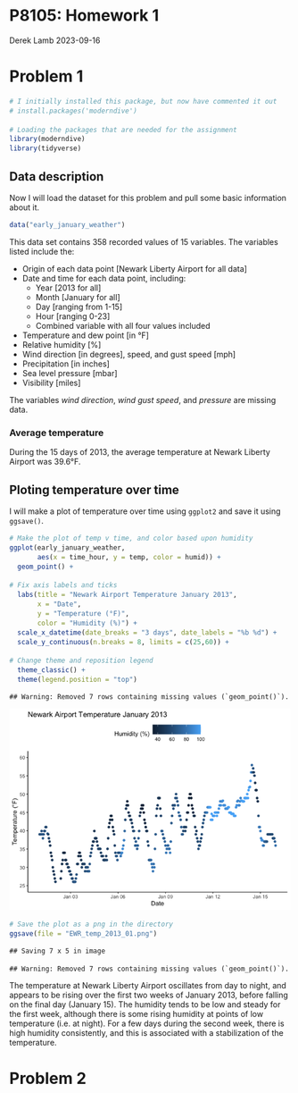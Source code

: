 P8105: Homework 1
================
Derek Lamb
2023-09-16

# Problem 1

``` r
# I initially installed this package, but now have commented it out
# install.packages('moderndive')

# Loading the packages that are needed for the assignment
library(moderndive)
library(tidyverse)
```

## Data description

Now I will load the dataset for this problem and pull some basic
information about it.

``` r
data("early_january_weather")
```

This data set contains 358 recorded values of 15 variables. The
variables listed include the:

- Origin of each data point \[Newark Liberty Airport for all data\]
- Date and time for each data point, including:
  - Year \[2013 for all\]
  - Month \[January for all\]
  - Day \[ranging from 1-15\]
  - Hour \[ranging 0-23\]
  - Combined variable with all four values included
- Temperature and dew point \[in °F\]
- Relative humidity \[%\]
- Wind direction \[in degrees\], speed, and gust speed \[mph\]
- Precipitation \[in inches\]
- Sea level pressure \[mbar\]
- Visibility \[miles\]

The variables *wind direction*, *wind gust speed*, and *pressure* are
missing data.

### Average temperature

During the 15 days of 2013, the average temperature at Newark Liberty
Airport was 39.6°F.

## Ploting temperature over time

I will make a plot of temperature over time using `ggplot2` and save it
using `ggsave()`.

``` r
# Make the plot of temp v time, and color based upon humidity
ggplot(early_january_weather, 
       aes(x = time_hour, y = temp, color = humid)) + 
  geom_point() +
  
# Fix axis labels and ticks
  labs(title = "Newark Airport Temperature January 2013", 
       x = "Date",
       y = "Temperature (°F)",
       color = "Humidity (%)") +
  scale_x_datetime(date_breaks = "3 days", date_labels = "%b %d") +
  scale_y_continuous(n.breaks = 8, limits = c(25,60)) +
  
# Change theme and reposition legend
  theme_classic() +
  theme(legend.position = "top")
```

    ## Warning: Removed 7 rows containing missing values (`geom_point()`).

![](p8105_hw1_drl2168_files/figure-gfm/temp%20v%20time%20plot-1.png)<!-- -->

``` r
# Save the plot as a png in the directory
ggsave(file = "EWR_temp_2013_01.png")
```

    ## Saving 7 x 5 in image

    ## Warning: Removed 7 rows containing missing values (`geom_point()`).

The temperature at Newark Liberty Airport oscillates from day to night,
and appears to be rising over the first two weeks of January 2013,
before falling on the final day (January 15). The humidity tends to be
low and steady for the first week, although there is some rising
humidity at points of low temperature (i.e. at night). For a few days
during the second week, there is high humidity consistently, and this is
associated with a stabilization of the temperature.

# Problem 2
